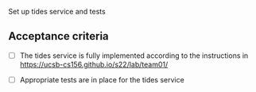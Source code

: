 Set up tides service and tests

## Acceptance criteria

- [ ] The tides service is fully implemented according to the instructions in <https://ucsb-cs156.github.io/s22/lab/team01/>
- [ ] Appropriate tests are in place for the tides service

